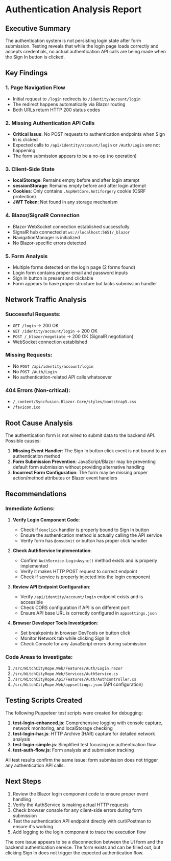 # Authentication Analysis Report

## Executive Summary

The authentication system is not persisting login state after form submission. Testing reveals that while the login page loads correctly and accepts credentials, no actual authentication API calls are being made when the Sign In button is clicked.

## Key Findings

### 1. Page Navigation Flow
- Initial request to `/login` redirects to `/identity/account/login`
- The redirect happens automatically via Blazor routing
- Both URLs return HTTP 200 status codes

### 2. Missing Authentication API Calls
- **Critical Issue**: No POST requests to authentication endpoints when Sign In is clicked
- Expected calls to `/api/identity/account/login` or `/Auth/Login` are not happening
- The form submission appears to be a no-op (no operation)

### 3. Client-Side State
- **localStorage**: Remains empty before and after login attempt
- **sessionStorage**: Remains empty before and after login attempt
- **Cookies**: Only contains `.AspNetCore.Antiforgery` cookie (CSRF protection)
- **JWT Token**: Not found in any storage mechanism

### 4. Blazor/SignalR Connection
- Blazor WebSocket connection established successfully
- SignalR hub connected at `ws://localhost:5651/_blazor`
- NavigationManager is initialized
- No Blazor-specific errors detected

### 5. Form Analysis
- Multiple forms detected on the login page (2 forms found)
- Login form contains proper email and password inputs
- Sign In button is present and clickable
- Form appears to have proper structure but lacks submission handler

## Network Traffic Analysis

### Successful Requests:
- `GET /login` → 200 OK
- `GET /identity/account/login` → 200 OK
- `POST /_blazor/negotiate` → 200 OK (SignalR negotiation)
- WebSocket connection established

### Missing Requests:
- No `POST /api/identity/account/login`
- No `POST /Auth/Login`
- No authentication-related API calls whatsoever

### 404 Errors (Non-critical):
- `/_content/Syncfusion.Blazor.Core/styles/bootstrap5.css`
- `/favicon.ico`

## Root Cause Analysis

The authentication form is not wired to submit data to the backend API. Possible causes:

1. **Missing Event Handler**: The Sign In button click event is not bound to an authentication method
2. **Form Submission Prevention**: JavaScript/Blazor may be preventing default form submission without providing alternative handling
3. **Incorrect Form Configuration**: The form may be missing proper action/method attributes or Blazor event handlers

## Recommendations

### Immediate Actions:

1. **Verify Login Component Code**:
   - Check if `@onclick` handler is properly bound to Sign In button
   - Ensure the authentication method is actually calling the API service
   - Verify form has `@onsubmit` or button has proper click handler

2. **Check AuthService Implementation**:
   - Confirm `AuthService.LoginAsync()` method exists and is properly implemented
   - Verify it makes HTTP POST request to correct endpoint
   - Check if service is properly injected into the login component

3. **Review API Endpoint Configuration**:
   - Verify `/api/identity/account/login` endpoint exists and is accessible
   - Check CORS configuration if API is on different port
   - Ensure API base URL is correctly configured in `appsettings.json`

4. **Browser Developer Tools Investigation**:
   - Set breakpoints in browser DevTools on button click
   - Monitor Network tab while clicking Sign In
   - Check Console for any JavaScript errors during submission

### Code Areas to Investigate:

1. `/src/WitchCityRope.Web/Features/Auth/Login.razor`
2. `/src/WitchCityRope.Web/Services/AuthService.cs`
3. `/src/WitchCityRope.Api/Features/Auth/AuthController.cs`
4. `/src/WitchCityRope.Web/appsettings.json` (API configuration)

## Testing Scripts Created

The following Puppeteer test scripts were created for debugging:

1. **test-login-enhanced.js**: Comprehensive logging with console capture, network monitoring, and localStorage checking
2. **test-login-har.js**: HTTP Archive (HAR) capture for detailed network analysis
3. **test-login-simple.js**: Simplified test focusing on authentication flow
4. **test-auth-flow.js**: Form analysis and submission tracking

All test results confirm the same issue: form submission does not trigger any authentication API calls.

## Next Steps

1. Review the Blazor login component code to ensure proper event handling
2. Verify the AuthService is making actual HTTP requests
3. Check browser console for any client-side errors during form submission
4. Test the authentication API endpoint directly with curl/Postman to ensure it's working
5. Add logging to the login component to trace the execution flow

The core issue appears to be a disconnection between the UI form and the backend authentication service. The form exists and can be filled out, but clicking Sign In does not trigger the expected authentication flow.
